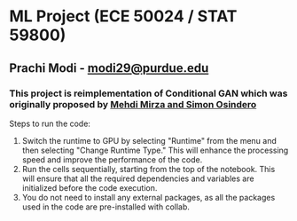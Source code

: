 # ML Project (ECE 50024 / STAT 59800)
## Prachi Modi - modi29@purdue.edu
### This project is reimplementation of Conditional GAN which was originally proposed by [Mehdi Mirza and Simon Osindero](https://arxiv.org/abs/1411.1784)

Steps to run the code:

1. Switch the runtime to GPU by selecting "Runtime" from the menu and then selecting "Change Runtime Type." This will enhance the processing speed and improve the performance of the code.
2. Run the cells sequentially, starting from the top of the notebook. This will ensure that all the required dependencies and variables are initialized before the code execution.
3. You do not need to install any external packages, as all the packages used in the code are pre-installed with collab.
